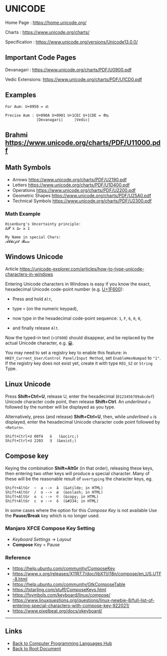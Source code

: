 # UNICODE

Home Page : <https://home.unicode.org/>

Charts : <https://www.unicode.org/charts/>

Specification : <https://www.unicode.org/versions/Unicode13.0.0/>

## Important Code Pages

Devanagari : <https://www.unicode.org/charts/PDF/U0900.pdf>

Vedic Extensions: <https://www.unicode.org/charts/PDF/U1CD0.pdf>

## Examples

```
For Aum: U+0950 = ॐ

Precise Aum : U+090A U+0901 U+1CEC U+1CDE = ऊँᳬ᳞
              |Devanagari|     |Vedic|
```

## Brahmi <https://www.unicode.org/charts/PDF/U11000.pdf>

## Math Symbols

- Arrows <https://www.unicode.org/charts/PDF/U2190.pdf>
- Letters <https://www.unicode.org/charts/PDF/U1D400.pdf>
- Operations <https://www.unicode.org/charts/PDF/U2200.pdf>
- Geometric Shapes <https://www.unicode.org/charts/PDF/U25A0.pdf>
- Technical Symbols <https://www.unicode.org/charts/PDF/U2300.pdf>

### Math Example

```
Hisenburg's Uncertainty principle:
∆𝓟 x ∆𝓋 ≳ 1

My Name in special Chars:
𝓐𝓫𝓱𝓲𝓳𝓲𝓽 𝓑𝓸𝓼𝓮

```

## Windows Unicode

Article <https://unicode-explorer.com/articles/how-to-type-unicode-characters-in-windows>

Entering Unicode characters in Windows is easy if you know the exact, hexadecimal Unicode code-point number (e.g. [U+1F600](https://unicode-explorer.com/c/1F600)):

- Press and hold `Alt`,

- type `+` (on the numeric keypad),

- now type in the hexadecimal code-point sequence: `1`, `F`, `6`, `0`, `0`,

- and finally release `Alt`.

Now the typed-in text (`+1F600`) should disappear, and be replaced by the actual Unicode character, e.g. [😀](https://unicode-explorer.com/c/1F600).

You may need to set a registry key to enable this feature:
in `HKEY_Current_User/Control Panel/Input Method`, set `EnableHexNumpad` to `"1"`.
If the registry key does not exist yet, create it with type `REG_SZ` or `String` Type.

## Linux Unicode

Press **Shift+Ctrl+U**, release U, enter the hexadecimal (`0123456789abcdef`) Unicode character code point, then release **Shift+Ctrl**. An *underlined* `u` followed by the number will be displayed as you type.

Alternatively, press (and release) **Shift+Ctrl+U**, then, while *underlined* `u` is displayed, enter the hexadecimal Unicode character code point followed by `<Return>`.

```kyb
Shift+Ctrl+U 00f4   ô   (&ocirc;)
Shift+Ctrl+U 2203   ∃  (&exist;)
```

## Compose key

Keying the combination **Shift+AltGr** (in that order), releasing these keys, then entering two other keys will produce a special character. Many of these will be the reasonable result of `overtyping` the character keys, eg.

```kyb
Shift+AltGr  ~  a -->  ã  (&atilde; in HTML)
Shift+AltGr  /  o -->  ø  (&oslash; in HTML)
Shift+AltGr  o  c -->  ©  (&copy; in HTML)
Shift+AltGr  c  o -->  ǒ  (&#334; in HTML)
```

In some cases where the option for this *Compose Key* is not available
Use the **Pause/Break** key which is no longer used.

### Manjaro XFCE Compose Key Setting

- *Keyboard Settings* -> *Layout*
- **Compose** Key = Pause

### Reference

- <https://help.ubuntu.com/community/ComposeKey>
- <https://www.x.org/releases/X11R7.7/doc/libX11/i18n/compose/en_US.UTF-8.html>
- <https://help.ubuntu.com/community/GtkComposeTable>
- <https://tstarling.com/stuff/ComposeKeys.html>
- <https://fsymbols.com/keyboard/linux/compose/>
- <https://www.linuxquestions.org/questions/linux-newbie-8/full-list-of-entering-special-characters-with-compose-key-922021/>
- <https://www.pixelbeat.org/docs/xkeyboard/>

----
<!-- Footer Begins Here -->
## Links

- [Back to Computer Programming Languages Hub](./README.md)
- [Back to Root Document](../README.md)
